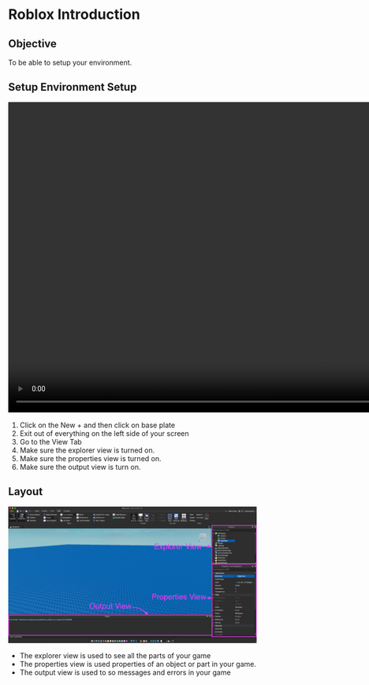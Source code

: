 # Roblox Introduction

## Objective

To be able to setup your environment.

## Setup Environment Setup

<video width="1120" height="630" controls>
  <source src="https://storage.googleapis.com/noah-education-videos/roblox-videos/introduction/introduction.mp4" type="video/mp4">
Your browser does not support the video tag.
</video>

1. Click on the New + and then click on base plate
2. Exit out of everything on the left side of your screen
2. Go to the View Tab
3. Make sure the explorer view is turned on.
4. Make sure the properties view is turned on.
5. Make sure the output view is turn on.

## Layout

![layout](images/introduction/views.png)

- The explorer view is used to see all the parts of your game
- The properties view is used properties of an object or part in your game.
- The output view is used to so messages and errors in your game


